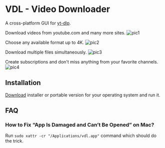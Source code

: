 # VDL - Video Downloader
A cross-platform GUI for [yt-dlp](https://github.com/yt-dlp/yt-dlp).

Download videos from youtube.com and many more sites.
![pic1](https://user-images.githubusercontent.com/6572208/149672268-6558d127-264a-4a14-a0ea-3b080ce78eba.png)

Choose any available format up to 4K.
![pic2](https://user-images.githubusercontent.com/6572208/149672269-5b2a8935-1d91-4d1d-ae62-82849ad8d146.png)

Download multiple files simultaneously.
![pic3](https://user-images.githubusercontent.com/6572208/149672270-c622b56f-efb4-4e93-aa48-e4d3cc575844.png)

Create subscriptions and don't miss anything from your favorite channels.
![pic4](https://user-images.githubusercontent.com/6572208/149672271-1fc12a0c-7aff-452b-b0f2-85ea5dd84d0e.png)

## Installation
[Download](https://github.com/engatec/vdl/releases) installer or portable version for your operating system and run it.  

## FAQ
### How to Fix “App Is Damaged and Can’t Be Opened” on Mac?
Run `sudo xattr -cr "/Applications/vdl.app"` command which should do the trick.
